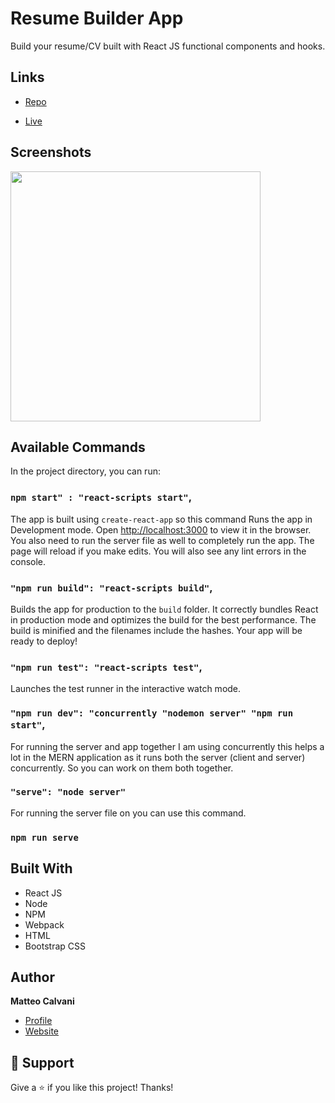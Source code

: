 # Resume Builder App

<p>Build your resume/CV built with React JS functional components and hooks.</p>

## Links

- [Repo](https://github.com/1987mat/CV_Application 'Repo')

- [Live](https://1987mat.github.io/CV_Application 'Live View')

## Screenshots

<img src="https://user-images.githubusercontent.com/64235918/194164867-d4315de5-7281-4bea-a3b0-2334e09aeb47.png" width="400"/>

## Available Commands

In the project directory, you can run:

### `npm start" : "react-scripts start"`,

The app is built using `create-react-app` so this command Runs the app in Development mode. Open [http://localhost:3000](http://localhost:3000) to view it in the browser. You also need to run the server file as well to completely run the app. The page will reload if you make edits.
You will also see any lint errors in the console.

### `"npm run build": "react-scripts build"`,

Builds the app for production to the `build` folder. It correctly bundles React in production mode and optimizes the build for the best performance. The build is minified and the filenames include the hashes. Your app will be ready to deploy!

### `"npm run test": "react-scripts test"`,

Launches the test runner in the interactive watch mode.

### `"npm run dev": "concurrently "nodemon server" "npm run start"`,

For running the server and app together I am using concurrently this helps a lot in the MERN application as it runs both the server (client and server) concurrently. So you can work on them both together.

### `"serve": "node server"`

For running the server file on you can use this command.

### `npm run serve`

## Built With

- React JS
- Node
- NPM
- Webpack
- HTML
- Bootstrap CSS

## Author

**Matteo Calvani**

- [Profile](https://github.com/1987mat 'Matteo Calvani')
- [Website]()

## 🤝 Support

Give a ⭐️ if you like this project! Thanks!
